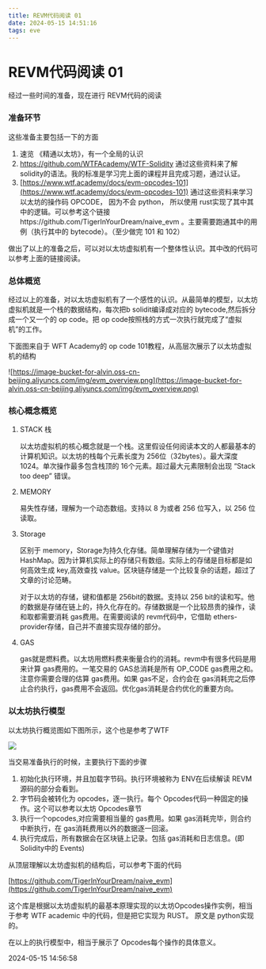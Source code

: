 ```yaml
---
title: REVM代码阅读 01
date: 2024-05-15 14:51:16
tags: eve
---
```


# REVM代码阅读 01

经过一些时间的准备，现在进行 REVM代码的阅读

### 准备环节

这些准备主要包括一下的方面

1. 速览 《精通以太坊》，有一个全局的认识
2. https://github.com/WTFAcademy/WTF-Solidity 通过这些资料来了解 solidity的语法。我的标准是学习完上面的课程并且完成习题，通过认证。
3. [https://www.wtf.academy/docs/evm-opcodes-101](https://www.wtf.academy/docs/evm-opcodes-101) 通过这些资料来学习以太坊的操作码 OPCODE， 因为不会 python， 所以使用 rust实现了其中其中的逻辑。可以参考这个链接https://github.com/TigerInYourDream/naive_evm 。主要需要跑通其中的用例（执行其中的 bytecode）。（至少做完 101 和 102）

做出了以上的准备之后，可以对以太坊虚拟机有一个整体性认识。其中改的代码可以参考上面的链接阅读。

### 总体概览

经过以上的准备，对以太坊虚拟机有了一个感性的认识。从最简单的模型，以太坊虚拟机就是一个栈的数据结构，每次把b solidit编译成对应的 bytecode,然后拆分成一个又一个的 op code。把 op code按照栈的方式一次执行就完成了“虚拟机”的工作。

下面图来自于 WFT Academy的 op code 101教程，从高层次展示了以太坊虚拟机的结构

![https://image-bucket-for-alvin.oss-cn-beijing.aliyuncs.com/img/evm_overview.png](https://image-bucket-for-alvin.oss-cn-beijing.aliyuncs.com/img/evm_overview.png)

### 核心概念概览

1. STACK 栈
   
    以太坊虚拟机的核心概念就是一个栈。这里假设任何阅读本文的人都最基本的计算机知识。以太坊的栈每个元素长度为 256位（32bytes）。最大深度 1024。单次操作最多包含栈顶的 16个元素。超过最大元素限制会出现 “Stack too deep” 错误。
    
2. MEMORY
   
    易失性存储，理解为一个动态数组。支持以 8 为或者 256 位写入，以 256 位读取。
    
3. Storage
   
    区别于 memory，Storage为持久化存储。简单理解存储为一个键值对HashMap。因为计算机实际上的存储只有数组。实际上的存储是目标都是如何高效生成 key,高效查找 value。区块链存储是一个比较复杂的话题，超过了文章的讨论范畴。
    
    对于以太坊的存储，键和值都是 256bit的数据。支持以 256 bit的读和写。他的数据是存储在链上的，持久化存在的。存储数据是一个比较昂贵的操作，读和取都需要消耗 gas费用。在需要阅读的 revm代码中，它借助 ethers-provider存储，自己并不直接实现存储的部分。
    
4. GAS
   
    gas就是燃料费。以太坊用燃料费来衡量合约的消耗。revm中有很多代码是用来计算 gas费用的。一笔交易的 GAS总消耗是所有 OP_CODE gas费用之和。注意你需要合理的估算 gas费用。如果 gas不足，合约会在 gas消耗完之后停止合约执行，gas费用不会返回。优化gas消耗是合约优化的重要方向。
    

### 以太坊执行模型

以太坊执行概览图如下图所示，这个也是参考了WTF

![](https://image-bucket-for-alvin.oss-cn-beijing.aliyuncs.com/img/evm_exec.png)

当交易准备执行的时候，主要执行下面的步骤

1. 初始化执行环境，并且加载字节码。执行环境被称为 ENV在后续解读 REVM源码的部分会看到。
2. 字节码会被转化为 opcodes，逐一执行。每个 Opcodes代码一种固定的操作。这个可以参考以太坊 Opcodes章节
3. 执行一个opcodes,对应需要相当量的 gas费用。如果 gas消耗完毕，则合约中断执行，在 gas消耗费用以外的数据逐一回滚。
4. 执行完成后，所有数据会在区块链上记录。包括 gas消耗和日志信息。(即Solidity中的 Events)

从顶层理解以太坊虚拟机的结构后，可以参考下面的代码

[https://github.com/TigerInYourDream/naive_evm](https://github.com/TigerInYourDream/naive_evm)

这个库是根据以太坊虚拟机的最基本原理实现的以太坊Opcodes操作实例，相当于参考 WTF academic 中的代码，但是把它实现为 RUST。 原文是 python实现的。

在以上的执行模型中，相当于展示了 Opcodes每个操作的具体意义。

2024-05-15 14:56:58
